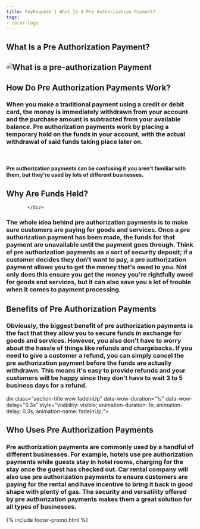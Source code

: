 ```yaml
---
title: PayRequest | What Is A Pre Authorization Payment?
tags:
- color-logo
---
```


<section class="breadcrumb-area">
         <div class="breadcrumb-shape"></div>
         <div class="container">
            <div class="row">
               <div class="col-lg-12">
                  <div class="breadcrumb-inn">
                     <div class="section-title wow fadeInUp" data-wow-duration="1s" data-wow-delay="0.3s" style="visibility: visible; animation-duration: 1s; animation-delay: 0.3s; animation-name: fadeInUp;">
                       <h2>What Is a 
<span>Pre Authorization Payment?</span></h2>
                     </div>
                  </div>
               </div>
            </div>
         </div>
</section>



<section class="about-page-section section_100">
         <div class="container">
            <div class="row">
               <div class="col-lg-12">
                  
</div>
            </div>
            <div class="row align-items-center">
               <div class="col-lg-5 lg-1">
                  <div class="about-page-left wow fadeInLeft" data-wow-duration="1s" data-wow-delay="0.5s" style="visibility: visible; animation-duration: 1s; animation-delay: 0.5s; animation-name: fadeInLeft;">
                     <h2 class="mr-5"><div class="">
 <img src="https://payrequest.io/assets/logos/Square%20Logo%20CMYK.svg" alt="What is a pre-authorization Payment" style="
    border-radius: 20px;
">
                     </div></h2>
                  </div>
               </div>
               <div class="col-lg-6">
                  <div class="about-page-text wow fadeInRight" data-wow-duration="1s" data-wow-delay="0.6s" style="visibility: visible; animation-duration: 1s; animation-delay: 0.6s; animation-name: fadeInRight;">
                     <div class="section-title wow fadeInUp" data-wow-duration="1s" data-wow-delay="0.3s" style="visibility: visible; animation-duration: 1s; animation-delay: 0.3s; animation-name: fadeInUp;">
                     <h2>How Do Pre Authorization Payments
<span>Work?</span>

</h2>
                  </div>

<h3>
    When you make a traditional payment using a credit or debit card, the money is immediately withdrawn from your account and the purchase amount is subtracted from your available balance. Pre authorization payments work by placing a temporary hold on the funds in your account, with the actual withdrawal of said funds taking place later on.
</h3>

<br>

<h4> Pre authorization payments can be confusing if you aren't familiar with them, but they're used by lots of different businesses. </h4>

</div>
</div>
</div>
</div>
</section>
      
<section class="blog-section section_100">
         <div class="container">
            <div class="row align-items-center">
               <div class="col-lg-10 col-md-12">
                  <div class="section-title wow fadeInLeft" data-wow-duration="1s" data-wow-delay="0.3s" style="visibility: visible; animation-duration: 1s; animation-delay: 0.3s; animation-name: fadeInLeft;">
                     <h2>Why Are Funds
<span>Held?</span></h2>
                  </div>
               </div>
               
            </div>
            


<h3> The whole idea behind pre authorization payments is to make sure customers are paying for goods and services. Once a pre authorization payment has been made, the funds for that payment are unavailable until the payment goes through. Think of pre authorization payments as a sort of security deposit; if a customer decides they don't want to pay, a pre authorization payment allows you to get the money that's owed to you. Not only does this ensure you get the money you're rightfully owed for goods and services, but it can also save you a lot of trouble when it comes to payment processing. </h3>
         </div>
      </section>
      
<section class="about-page-section section_100">
         <div class="container">
            <div class="row">
               <div class="col-lg-12">
                  
</div>
            </div>
            <div class="row align-items-center">
               <div class="col-lg-10">
                  <div class="about-page-text wow fadeInRight" data-wow-duration="1s" data-wow-delay="0.6s" style="visibility: visible; animation-duration: 1s; animation-delay: 0.6s; animation-name: fadeInRight;">
                     <div class="section-title wow fadeInUp" data-wow-duration="1s" data-wow-delay="0.3s" style="visibility: visible; animation-duration: 1s; animation-delay: 0.3s; animation-name: fadeInUp;">
                     <h2>Benefits of 
<span>Pre Authorization Payments</span>

</h2>
                  </div>

<h3>Obviously, the biggest benefit of pre authorization payments is the fact that they allow you to secure funds in exchange for goods and services. However, you also don't have to worry about the hassle of things like refunds and chargebacks. If you need to give a customer a refund, you can simply cancel the pre authorization payment before the funds are actually withdrawn. This means it's easy to provide refunds and your customers will be happy since they don't have to wait 3 to 5 business days for a refund.
</h3>


</div>
</div>
</div>
</div>
</section>  

<section class="about-page-section section_100">
         <div class="container">
            <div class="row">
               <div class="col-lg-12">
                  
</div>
            </div>
            <div class="row align-items-center">
<div class="col-lg-10">
<div class="about-page-text wow fadeInRight" data-wow-duration="1s" data-wow-delay="0.6s" style="visibility: visible; animation-duration: 1s; animation-delay: 0.6s; animation-name: fadeInRight;">
div class="section-title wow fadeInUp" data-wow-duration="1s" data-wow-delay="0.3s" style="visibility: visible; animation-duration: 1s; animation-delay: 0.3s; animation-name: fadeInUp;">
<h2>Who Uses 
<span>Pre Authorization Payments</span>
</h2>
 </div>

<h3>Pre authorization payments are commonly used by a handful of different businesses. For example, hotels use pre authorization payments while guests stay in hotel rooms, charging for the stay once the guest has checked out. Car rental company will also use pre authorization payments to ensure customers are paying for the rental and have incentive to bring it back in good shape with plenty of gas. The security and versatility offered by pre authorization payments makes them a great solution for all types of businesses.
</h3>



</div>
</div>
</div>
</div>
</section>
      
{% include footer-promo.html %}